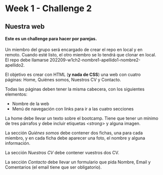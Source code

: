 # Week 1 - Challenge 2

## Nuestra web

#### Este es un challenge para hacer por parejas.

Un miembro del grupo será encargado de crear el repo en local y en remoto. Cuando esté listo, el otro miembro se lo tendrá que clonar en local. El repo debe llamarse 202209-w1ch2-nombre1-apellido1-nombre2-apellido2.

El objetivo es crear con HTML (**y nada de CSS**) una web con cuatro páginas: Home, Quiénes somos, Nuestros CV y Contacto.

Todas las páginas deben tener la misma cabecera, con los siguientes elementos:

- Nombre de la web
- Menú de navegación con links para ir a las cuatro secciones

La home debe llevar un texto sobre el bootcamp. Tiene que tener un mínimo de tres párrafos y debe incluir etiquetas _\<strong\>_ y alguna imagen.

La sección _Quiénes somos_ debe contener dos fichas, una para cada miembro, y en cada ficha debe aparecer una foto, el nombre y alguna información.

La sección _Nuestros CV_ debe contener vuestros dos CV.

La sección _Contacto_ debe llevar un formulario que pida Nombre, Email y Comentarios (el email tiene que ser obligatorio).
